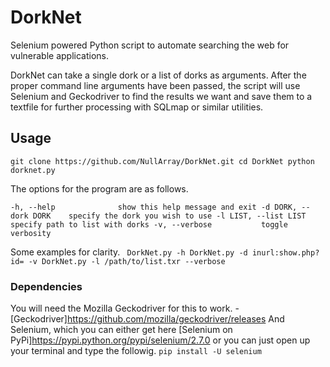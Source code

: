 # DorkNet
Selenium powered Python script to automate searching the web for vulnerable applications.

DorkNet can take a single dork or a list of dorks as arguments. After the proper command line arguments have been passed, the script will use Selenium and Geckodriver to find the results we want and save them to a textfile for further processing with SQLmap or similar utilities.

## Usage

``git clone https://github.com/NullArray/DorkNet.git
cd DorkNet
python dorknet.py``

The options for the program are as follows.

``
-h, --help              show this help message and exit
-d DORK, --dork DORK    specify the dork you wish to use
-l LIST, --list LIST    specify path to list with dorks
-v, --verbose           toggle verbosity
``

Some examples for clarity.
``
DorkNet.py -h
DorkNet.py -d inurl:show.php?id= -v
DorkNet.py -l /path/to/list.txr --verbose``


### Dependencies

You will need the Mozilla Geckodriver for this to work. - [Geckodriver]https://github.com/mozilla/geckodriver/releases
And Selenium, which you can either get here [Selenium on PyPi]https://pypi.python.org/pypi/selenium/2.7.0 or you can just open up your terminal and type the followig.
``
pip install -U selenium
``
